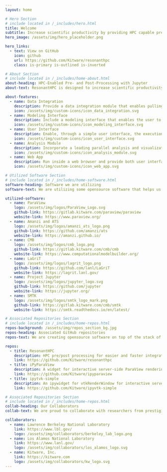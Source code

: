 ```yaml
---
layout: home

# Hero Section
# include located in /_includes/hero.html
title: Welcome
subtitle: Increase scientific productivity by providing HPC capable pre-and-post processing for easier and faster turnaround and integration with modern and next-generation simulation systems.
hero_image: /assets/img/hero_placeholder.png

hero_links:
  - text: View on GitHub
    icon: github
    url: https://github.com/Kitware/resonanthpc
    class: is-primary is-outlined is-inverted

# About Section
# include located in /_includes/home-about.html
about-heading: HPC-Enabled Pre- and Post-Processing with Jupyter
about-text: ResonantHPC is designed to increase scientific productivity by providing HPC capable pre-and-post processing for easier and faster turnaround and integration with modern and next-generation simulation systems. This system will extend the standard scientific computing environment (Jupyter) so that researchers can prepare, execute, and analyze the results of remote exascale-level simulation from their workstations.

about-features:
  - name: Data Integration
    description: Provide a data integration module that enables pulling data from heterogeneous sources as well as running required preprocessing.
    icon: /assets/img/custom-icons/icon_data_integration.svg
  - name: Modeling Interface
    description: Include a modeling interface that enables the user to generate an input mesh (through the execution of an external mesher) and to associate additional attributes to mesh elements.
    icon: /assets/img/custom-icons/icon_modeling_interface.svg
  - name: User Interface
    description: Enable, through a simple user interface, the execution and monitoring of HPC jobs such as preprocessing, simulation and visualization modules.
    icon: /assets/img/custom-icons/icon_user_interface.svg
  - name: Analysis Module
    description: Incorporate a leading parallel analysis and visualization module.
    icon: /assets/img/custom-icons/icon_analysis_module.svg
  - name: Web App
    description: Run inside a web browser and provide both user interface and scripting access to its functionality.
    icon: /assets/img/custom-icons/icon_web_app.svg

# Utilized Software Section
# include located in /_includes/home-software.html
software-heading: Software we are utilizing
software-text: We are utilizing some opensource software that helps us add functionality and increase project’s efficiency.

utilized-software:
  - name: ParaView
    logo: /assets/img/logos/ParaView_Logo.svg
    github-link: https://gitlab.kitware.com/paraview/paraview
    website-link: https://www.paraview.org/
  - name: Amanzi and ATS
    logo: /assets/img/logos/amanzi_ats_logo.png
    github-link: https://github.com/amanzi/ats
    website-link: https://amanzi.github.io/
  - name: CMB
    logo: /assets/img/logos/cmb_logo.png
    github-link: https://gitlab.kitware.com/cmb/cmb
    website-link: https://www.computationalmodelbuilder.org/
  - name: LaGriT
    logo: /assets/img/logos/lagrit_logo.png
    github-link: https://github.com/lanl/LaGriT
    website-link: https://lagrit.lanl.gov/
  - name: Project Jupyter
    logo: /assets/img/logos/jupyter_logo.svg
    github-link: https://github.com/jupyter
    website-link: https://jupyter.org/
  - name: SMTK
    logo: /assets/img/logos/smtk_logo_mark.png
    github-link: https://gitlab.kitware.com/cmb/smtk
    website-link: https://smtk.readthedocs.io/en/latest/

# Associated Repositories Section
# include located in /_includes/home-repos.html
repos-background: /assets/img/repos_section_bg.jpg
repos-heading: Associated GitHub repositories
repos-text: We are creating opensource software on top of the stack of tools that we are utilizing. You can find the associated repositories to the project below.

repos:
  - title: ResonantHPC
    description: HPC pre/post processing for easier and faster integration with modern simulation systems
    link: https://github.com/Kitware/resonanthpc
  - title: iPyParaView
    description: A widget for interactive server-side ParaView rendering.
    link: https://github.com/Kitware/ipyparaview
  - title: ipytvk-simple
    description: An ipywidget for vtkRenderWindow for interactive server-side rendering.
    link: https://github.com/Kitware/ipyvtk-simple

# Associated Repositories Section
# include located in /_includes/home-repos.html
collab-heading: Our Collaborators
collab-text: We are proud to collaborate with researchers from prestigious organizations.

collaborators:
  - name: Lawrence Berkeley National Laboratory
    link: https://www.lbl.gov/
    logo: /assets/img/collaborators/berkeley_lab_logo.png
  - name: Los Alamos National Laboratory
    link: https://www.lanl.gov/
    logo: /assets/img/collaborators/los_alamos_logo.svg
  - name: Kitware, Inc.
    link: https://kitware.com
    logo: /assets/img/collaborators/kw_logo.svg
---
```

